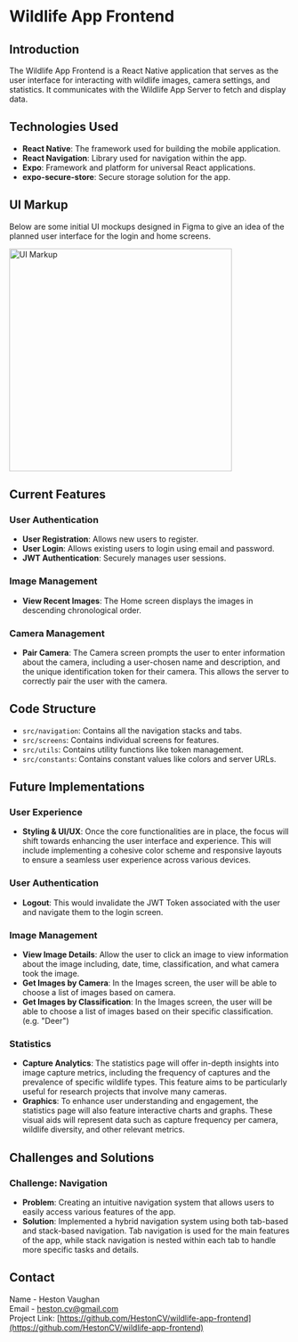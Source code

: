 # Wildlife App Frontend

## Introduction

The Wildlife App Frontend is a React Native application that serves as the user interface for interacting with wildlife images, camera settings, and statistics. It communicates with the Wildlife App Server to fetch and display data.

## Technologies Used

- **React Native**: The framework used for building the mobile application.
- **React Navigation**: Library used for navigation within the app.
- **Expo**: Framework and platform for universal React applications.
- **expo-secure-store**: Secure storage solution for the app.

## UI Markup

Below are some initial UI mockups designed in Figma to give an idea of the planned user interface for the login and home screens.

<img src="https://i.imgur.com/cRREYME.png" alt="UI Markup" width="400"/>

## Current Features

### User Authentication

- **User Registration**: Allows new users to register.
- **User Login**: Allows existing users to login using email and password.
- **JWT Authentication**: Securely manages user sessions.

### Image Management

- **View Recent Images**: The Home screen displays the images in descending chronological order.

### Camera Management

- **Pair Camera**: The Camera screen prompts the user to enter information about the camera, including a user-chosen name and description, and the unique identification token for their camera. This allows the server to correctly pair the user with the camera.

## Code Structure

- `src/navigation`: Contains all the navigation stacks and tabs.
- `src/screens`: Contains individual screens for features.
- `src/utils`: Contains utility functions like token management.
- `src/constants`: Contains constant values like colors and server URLs.

## Future Implementations

### User Experience

- **Styling & UI/UX**: Once the core functionalities are in place, the focus will shift towards enhancing the user interface and experience. This will include implementing a cohesive color scheme and responsive layouts to ensure a seamless user experience across various devices.

### User Authentication

- **Logout**: This would invalidate the JWT Token associated with the user and navigate them to the login screen.

### Image Management

- **View Image Details**: Allow the user to click an image to view information about the image including, date, time, classification, and what camera took the image.
- **Get Images by Camera**: In the Images screen, the user will be able to choose a list of images based on camera.
- **Get Images by Classification**: In the Images screen, the user will be able to choose a list of images based on their specific classification. (e.g. "Deer")

### Statistics

- **Capture Analytics**: The statistics page will offer in-depth insights into image capture metrics, including the frequency of captures and the prevalence of specific wildlife types. This feature aims to be particularly useful for research projects that involve many cameras.
- **Graphics**: To enhance user understanding and engagement, the statistics page will also feature interactive charts and graphs. These visual aids will represent data such as capture frequency per camera, wildlife diversity, and other relevant metrics.

## Challenges and Solutions

### Challenge: Navigation

- **Problem**: Creating an intuitive navigation system that allows users to easily access various features of the app.
- **Solution**: Implemented a hybrid navigation system using both tab-based and stack-based navigation. Tab navigation is used for the main features of the app, while stack navigation is nested within each tab to handle more specific tasks and details.

## Contact

Name - Heston Vaughan  
Email - [heston.cv@gmail.com](mailto:heston.cv@gmail.com)  
Project Link: [https://github.com/HestonCV/wildlife-app-frontend](https://github.com/HestonCV/wildlife-app-frontend)
